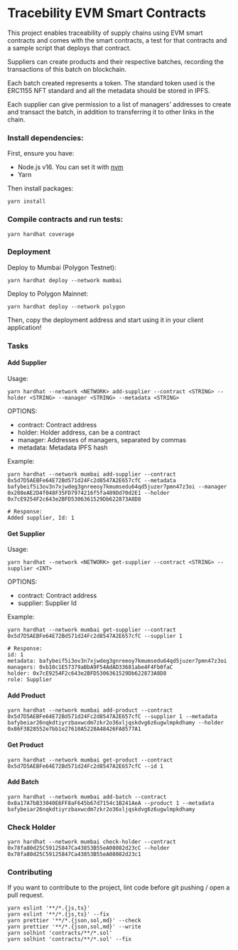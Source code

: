 # Tracebility EVM Smart Contracts

This project enables traceability of supply chains using EVM smart contracts and comes with the smart contracts, a test for that contracts and a sample script that deploys that contract.

Suppliers can create products and their respective batches, recording the transactions of this batch on blockchain.

Each batch created represents a token. The standard token used is the ERC1155 NFT standard and all the metadata should be stored in IPFS.

Each supplier can give permission to a list of managers' addresses to create and transact the batch, in addition to transferring it to other links in the chain.

### Install dependencies:

First, ensure you have:

- Node.js v16. You can set it with [nvm](https://github.com/nvm-sh/nvm)
- Yarn

Then install packages:

```shell
yarn install
```

### Compile contracts and run tests:

```shell
yarn hardhat coverage
```

### Deployment

Deploy to Mumbai (Polygon Testnet):

```shell
yarn hardhat deploy --network mumbai
```

Deploy to Polygon Mainnet:

```shell
yarn hardhat deploy --network polygon
```

Then, copy the deployment address and start using it in your client application!

### Tasks

#### Add Supplier

Usage:

```shell
yarn hardhat --network <NETWORK> add-supplier --contract <STRING> --holder <STRING> --manager <STRING> --metadata <STRING>
```

OPTIONS:

- contract: Contract address
- holder: Holder address, can be a contract
- manager: Addresses of managers, separated by commas
- metadata: Metadata IPFS hash

Example:

```shell
yarn hardhat --network mumbai add-supplier --contract 0x5d7D5AEBFe64E72Bd571d24Fc2d8547A2E657cfC --metadata bafybeif5i3ov3n7xjwdeg3gnreeoy7kmumsedu64qd5juzer7pmn47z3oi --manager 0x208eAE2D4f048F35FD7974216f5fa409Dd70d2E1 --holder 0x7cE9254F2c643e2BFD5306361529Db622873A8D8

# Response:
Added supplier, Id: 1
```

#### Get Supplier

Usage:

```shell
yarn hardhat --network <NETWORK> get-supplier --contract <STRING> --supplier <INT>
```

OPTIONS:

- contract: Contract address
- supplier: Supplier Id

Example:

```shell
yarn hardhat --network mumbai get-supplier --contract 0x5d7D5AEBFe64E72Bd571d24Fc2d8547A2E657cfC --supplier 1

# Response:
id: 1
metadata: bafybeif5i3ov3n7xjwdeg3gnreeoy7kmumsedu64qd5juzer7pmn47z3oi
managers: 0xb10c1E57379aBbA9F54AdAD33681abe4F4Fb0faC
holder: 0x7cE9254F2c643e2BFD5306361529Db622873A8D8
role: Supplier
```

#### Add Product

```shell
yarn hardhat --network mumbai add-product --contract 0x5d7D5AEBFe64E72Bd571d24Fc2d8547A2E657cfC --supplier 1 --metadata bafybeiar26nqkdtiyrzbaxwcdm7zkr2o36xljqskdvg6z6ugwlmpkdhamy --holder 0x86F3828552e7bb1e27610A5228A48426FA8577A1
```

#### Get Product

```shell
yarn hardhat --network mumbai get-product --contract 0x5d7D5AEBFe64E72Bd571d24Fc2d8547A2E657cfC --id 1
```

#### Add Batch

```shell
yarn hardhat --network mumbai add-batch --contract 0x8a17A7bB33040E6FF8aF645b67d7154c1B241AeA --product 1 --metadata bafybeiar26nqkdtiyrzbaxwcdm7zkr2o36xljqskdvg6z6ugwlmpkdhamy
```

### Check Holder

```shell
yarn hardhat --network mumbai check-holder --contract 0x78fa80d25C59125847Ca43853B55eA08082d23cC --holder 0x78fa80d25C59125847Ca43853B55eA08082d23c1
```

### Contributing

If you want to contribute to the project, lint code before git pushing / open a pull request.

```shell
yarn eslint '**/*.{js,ts}'
yarn eslint '**/*.{js,ts}' --fix
yarn prettier '**/*.{json,sol,md}' --check
yarn prettier '**/*.{json,sol,md}' --write
yarn solhint 'contracts/**/*.sol'
yarn solhint 'contracts/**/*.sol' --fix
```
